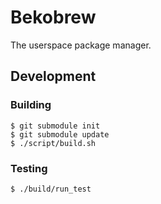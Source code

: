 # Bekobrew

The userspace package manager.

## Development

### Building

```
$ git submodule init
$ git submodule update
$ ./script/build.sh
```

### Testing

```
$ ./build/run_test
```
